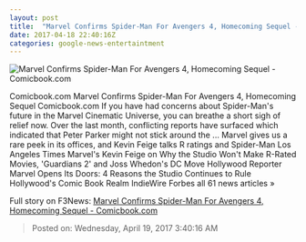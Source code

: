 ```yaml
---
layout: post
title:  "Marvel Confirms Spider-Man For Avengers 4, Homecoming Sequel - Comicbook.com"
date: 2017-04-18 22:40:16Z
categories: google-news-entertaintment
---
```


![Marvel Confirms Spider-Man For Avengers 4, Homecoming Sequel - Comicbook.com](http://media.comicbook.com/2017/03/spiderman-homecoming-ironman-238060-640x320.png)

Comicbook.com Marvel Confirms Spider-Man For Avengers 4, Homecoming Sequel Comicbook.com If you have had concerns about Spider-Man's future in the Marvel Cinematic Universe, you can breathe a short sigh of relief now. Over the last month, conflicting reports have surfaced which indicated that Peter Parker might not stick around the ... Marvel gives us a rare peek in its offices, and Kevin Feige talks R ratings and Spider-Man Los Angeles Times Marvel's Kevin Feige on Why the Studio Won't Make R-Rated Movies, 'Guardians 2' and Joss Whedon's DC Move Hollywood Reporter Marvel Opens Its Doors: 4 Reasons the Studio Continues to Rule Hollywood's Comic Book Realm IndieWire Forbes all 61 news articles »


Full story on F3News: [Marvel Confirms Spider-Man For Avengers 4, Homecoming Sequel - Comicbook.com](http://www.f3nws.com/n/meyrMC)

> Posted on: Wednesday, April 19, 2017 3:40:16 AM
